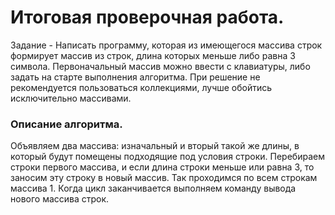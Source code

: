# **Итоговая проверочная работа.**
Задание - Написать программу, которая из имеющегося массива строк формирует массив из строк, длина которых меньше либо равна 3 символа. Первоначальный массив можно ввести с клавиатуры, либо задать на старте выполнения алгоритма. При решение не рекомендуется пользоваться коллекциями, лучше обойтись исключительно массивами.
### Описание алгоритма. 
Объявляем два массива: изначальный и вторый такой же длины, в который будут помещены подходящие под условия строки. Перебираем строки первого массива, и если длина строки меньше или равна 3, то заносим эту строку в новый массив. Так проходимся по всем строкам массива 1. Когда цикл заканчивается выполняем команду вывода нового массива строк.


